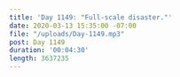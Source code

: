 ```yaml
---
title: 'Day 1149: "Full-scale disaster."'
date: 2020-03-13 15:35:00 -07:00
file: "/uploads/Day-1149.mp3"
post: Day 1149
duration: '00:04:30'
length: 3637235
---
```


